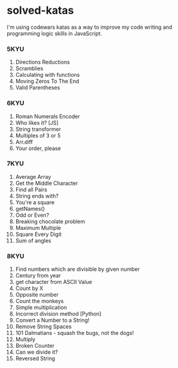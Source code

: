 # solved-katas
I'm using codewars katas as a way to improve my code writing and programming logic skills in JavaScript. 

### 5KYU
1. Directions Reductions
2. Scramblies
3. Calculating with functions
4. Moving Zeros To The End
5. Valid Parentheses

### 6KYU
1. Roman Numerals Encoder
2. Who likes it? [JS]
3. String transformer
4. Multiples of 3 or 5
5. Arr.diff
6. Your order, please


### 7KYU
1. Average Array
2. Get the Middle Character
3. Find all Pairs
4. String ends with?
5. You're a square
6. getNames()
7. Odd or Even?
8. Breaking chocolate problem
9. Maximum Multiple
10. Square Every Digit
11. Sum of angles


### 8KYU
1. Find numbers which are divisible by given number
2. Century from year
3. get character from ASCII Value
4. Count by X
5. Opposite number
6. Count the monkeys
7. Simple multiplication
8. Incorrect division method [Python]
9. Convert a Number to a String!
10. Remove String Spaces
11. 101 Dalmatians - squash the bugs, not the dogs!
12. Multiply
13. Broken Counter
14. Can we divide it?
15. Reversed String




